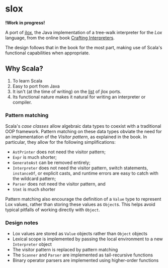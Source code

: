 # slox

**!Work in progress!**

A port of [jlox](https://github.com/munificent/craftinginterpreters/tree/master/java),
the Java implementation of a tree-walk interpreter for the *Lox* language,
from the online book [Crafting Interpreters](https://craftinginterpreters.com/).

The design follows that in the book for the most part, making use of Scala's functional capabilities when
appropriate.

## Why Scala?

1. To learn Scala
2. Easy to port from Java
3. It isn't (at the time of writing) on the [list](https://github.com/munificent/craftinginterpreters/wiki/Lox-implementations)
of jlox ports.
4. Its functional nature makes it natural for writing an interpreter or compiler.

### Pattern matching

Scala's *case classes* allow algebraic data types to coexist with a traditional OOP framework.
Pattern matching on these data types obviate the need for an implementation of the *Visitor pattern*,
as explained in the book. In particular, they allow for the following simplifications:

* `AstPrinter` does not need the visitor pattern;
* `Expr` is much shorter;
* `GenerateAst` can be removed entirely;
* `Interpreter` does not need the visitor pattern, switch statements, `instanceOf`,
or explicit casts, and runtime errors are easy to catch with the wildcard pattern;
* `Parser` does not need the visitor pattern, and
* `Stmt` is much shorter

Pattern matching also encourage the definition of a `Value` type to represent Lox values,
rather than storing these values as `Object`s. This helps avoid typical pitfalls of working
directly with `Object`.

### Design notes

* Lox values are stored as `Value` objects rather than `Object` objects
* Lexical scope is implemented by passing the local environment to a new `Interpreter` object
* The visitor pattern is replaced by pattern matching
* The `Scanner` and `Parser` are implemented as tail-recursive functions
* Binary operator parsers are implemented using higher-order functions
